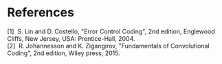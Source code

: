# References
[1]&nbsp; S.&nbsp;Lin and D.&nbsp;Costello,&nbsp;"Error Control Coding", 2nd edition, Englewood Cliffs, New Jersey, USA: Prentice-Hall, 2004.<br />
[2]&nbsp; R.&nbsp;Johannesson and K.&nbsp;Zigangirov,&nbsp;"Fundamentals of Convolutional Coding", 2nd edition, Wiley press, 2015.
